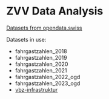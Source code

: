 # ZVV Data Analysis

[Datasets from opendata.swiss](https://opendata.swiss/de/dataset/fahrgastzahlen-vbz1)

Datasets in use:

- fahrgastzahlen_2018
- fahrgastzahlen_2019
- fahrgastzahlen_2020
- fahrgastzahlen_2021
- fahrgastzahlen_2022_ogd
- fahrgastzahlen_2023_ogd
- [vbz-infrastruktur](https://opendata.swiss/de/dataset/vbz-infrastruktur-ogd)
